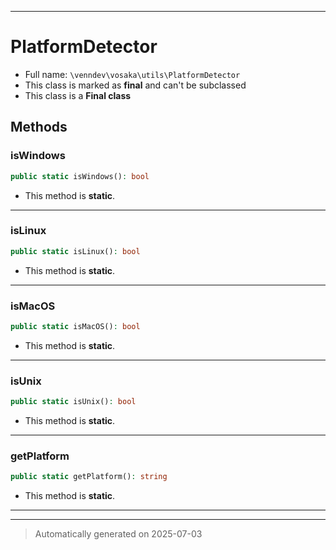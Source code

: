 ***

# PlatformDetector





* Full name: `\venndev\vosaka\utils\PlatformDetector`
* This class is marked as **final** and can't be subclassed
* This class is a **Final class**




## Methods


### isWindows



```php
public static isWindows(): bool
```



* This method is **static**.








***

### isLinux



```php
public static isLinux(): bool
```



* This method is **static**.








***

### isMacOS



```php
public static isMacOS(): bool
```



* This method is **static**.








***

### isUnix



```php
public static isUnix(): bool
```



* This method is **static**.








***

### getPlatform



```php
public static getPlatform(): string
```



* This method is **static**.








***


***
> Automatically generated on 2025-07-03
